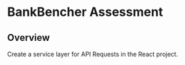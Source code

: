 # BankBencher Assessment

## Overview

Create a service layer for API Requests in the React project.
